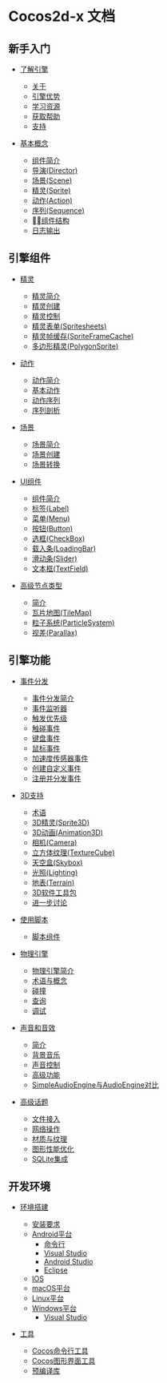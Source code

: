 # Cocos2d-x 文档

## 新手入门

- [了解引擎](index.md)
    - [关于](index.md)
    - [引擎优势](about/index.md)
    - [学习资源](about/learn.md)
    - [获取帮助](about/help.md)
    - [支持](about/how.md)

- [基本概念](asic_concepts/index.md)
    - [组件简介](asic_concepts/index.md)
    - [导演(Director)](basic_concepts/director.md)
    - [场景(Scene)](basic_concepts/scene.md)
    - [精灵(Sprite)](basic_concepts/sprites.md)
    - [动作(Action)](basic_concepts/actions.md)
    - [序列(Sequence)](basic_concepts/sequences.md)
    - [组件结构](basic_concepts/parent_child.md)
    - [日志输出](basic_concepts/logging.md)

## 引擎组件

- [精灵](index.md)
    - [精灵简介]()
    - [精灵创建]()
    - [精灵控制]()
    - [精灵表单(Spritesheets)]()
    - [精灵帧缓存(SpriteFrameCache)]()
    - [多边形精灵(PolygonSprite)]()

- [动作](index.md)
    - [动作简介]()
    - [基本动作](./action/zh.md)
    - [动作序列]()
    - [序列剖析]()

- [场景](index.md)
    - [场景简介]()
    - [场景创建]()
    - [场景转换]()

- [UI组件](index.md)
    - [组件简介]()
    - [标签(Label)]()
    - [菜单(Menu)]()
    - [按钮(Button)]()
    - [选框(CheckBox)]()
    - [载入条(LoadingBar)]()
    - [滑动条(Slider)]()
    - [文本框(TextField)]()

- [高级节点类型](index.md)
    - [简介]()
    - [瓦片地图(TileMap)]()
    - [粒子系统(ParticleSystem)]()
    - [视差(Parallax)]()

## 引擎功能

- [事件分发](index.md)
    - [事件分发简介]()
    - [事件监听器]()
    - [触发优先级]()
    - [触碰事件]()
    - [键盘事件]()
    - [鼠标事件]()
    - [加速度传感器事件]()
    - [创建自定义事件]()
    - [注册并分发事件]()

- [3D支持](index.md)
    - [术语]()
    - [3D精灵(Sprite3D)]()
    - [3D动画(Animation3D)]()
    - [相机(Camera)]()
    - [立方体纹理(TextureCube)]()
    - [天空盒(Skybox)]()
    - [光照(Lighting)]()
    - [地表(Terrain)]()
    - [3D软件工具包]()
    - [进一步讨论]()

- [使用脚本](index.md)
    - [脚本组件]()

- [物理引擎](index.md)
    - [物理引擎简介]()
    - [术语与概念]()
    - [碰撞]()
    - [查询]()
    - [调试]()

- [声音和音效](index.md)
    - [简介]()
    - [背景音乐](./audio-and-effect/zh.md)
    - [声音控制]()
    - [高级功能]()
    - [SimpleAudioEngine与AudioEngine对比]()

- [高级话题](index.md)
    - [文件接入]()
    - [网络操作]()
    - [材质与纹理]()
    - [图形性能优化]()
    - [SQLite集成]()

## 开发环境

- [环境搭建](index.md)
    - [安装要求](installation/A.md)
    - [Android平台](./installation/Android-Studio.md)
        - [命令行](installation/Android-terminal.md)
        - [Visual Studio](installation/Android-VisualStudio.md)
        - [Android Studio](installation/Android-Studio.md)
        - [Eclipse](installation/Android-Eclipse.md)
    - [IOS](installation/iOS.md)
    - [macOS平台](installation/OSX.md)
    - [Linux平台](installation/Linux.md)
    - [Windows平台](installation/Windows.md)
        - [Visual Studio](installation/Windows.md)

- [工具](index.md)
    - [Cocos命令行工具]()
    - [Cocos图形界面工具]()
    - [预编译库]()